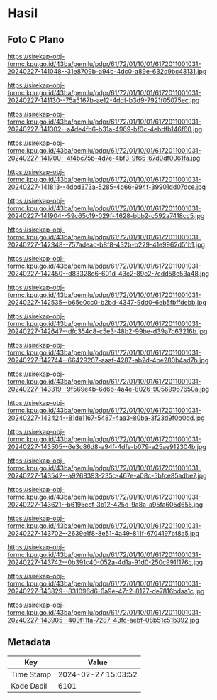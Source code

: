 # Hasil

## Foto C Plano

https://sirekap-obj-formc.kpu.go.id/43ba/pemilu/pdpr/61/72/01/10/01/6172011001031-20240227-141048--31e8709b-a94b-4dc0-a89e-632d9bc43131.jpg

https://sirekap-obj-formc.kpu.go.id/43ba/pemilu/pdpr/61/72/01/10/01/6172011001031-20240227-141130--75a5167b-ae12-4ddf-b3d9-7921f05075ec.jpg

https://sirekap-obj-formc.kpu.go.id/43ba/pemilu/pdpr/61/72/01/10/01/6172011001031-20240227-141302--a4de4fb6-b31a-4969-bf0c-4ebdfb146f60.jpg

https://sirekap-obj-formc.kpu.go.id/43ba/pemilu/pdpr/61/72/01/10/01/6172011001031-20240227-141700--4f4bc75b-4d7e-4bf3-9f65-67d0df0061fa.jpg

https://sirekap-obj-formc.kpu.go.id/43ba/pemilu/pdpr/61/72/01/10/01/6172011001031-20240227-141813--4dbd373a-5285-4b66-994f-39901dd07dce.jpg

https://sirekap-obj-formc.kpu.go.id/43ba/pemilu/pdpr/61/72/01/10/01/6172011001031-20240227-141904--59c65c19-029f-4628-bbb2-c592a7418cc5.jpg

https://sirekap-obj-formc.kpu.go.id/43ba/pemilu/pdpr/61/72/01/10/01/6172011001031-20240227-142348--757adeac-b8f8-432b-b229-41e9962d51b1.jpg

https://sirekap-obj-formc.kpu.go.id/43ba/pemilu/pdpr/61/72/01/10/01/6172011001031-20240227-142450--d83328c6-601d-43c2-89c2-7cdd58e53a48.jpg

https://sirekap-obj-formc.kpu.go.id/43ba/pemilu/pdpr/61/72/01/10/01/6172011001031-20240227-142535--b65e0cc0-b2bd-4347-9dd0-6eb5fbffdebb.jpg

https://sirekap-obj-formc.kpu.go.id/43ba/pemilu/pdpr/61/72/01/10/01/6172011001031-20240227-142647--dfc354c8-c5e3-48b2-99be-d39a7c63216b.jpg

https://sirekap-obj-formc.kpu.go.id/43ba/pemilu/pdpr/61/72/01/10/01/6172011001031-20240227-142744--66429207-aaaf-4287-ab2d-4be280b4ad7b.jpg

https://sirekap-obj-formc.kpu.go.id/43ba/pemilu/pdpr/61/72/01/10/01/6172011001031-20240227-143319--9f569e4b-6d6b-4a4e-8026-90569967650a.jpg

https://sirekap-obj-formc.kpu.go.id/43ba/pemilu/pdpr/61/72/01/10/01/6172011001031-20240227-143424--81de1167-5487-4aa3-80ba-3f23d9f0b0dd.jpg

https://sirekap-obj-formc.kpu.go.id/43ba/pemilu/pdpr/61/72/01/10/01/6172011001031-20240227-143505--6e3c86d8-a94f-4dfe-b079-a25ae912304b.jpg

https://sirekap-obj-formc.kpu.go.id/43ba/pemilu/pdpr/61/72/01/10/01/6172011001031-20240227-143542--a9268393-235c-467e-a08c-5bfce85adbe7.jpg

https://sirekap-obj-formc.kpu.go.id/43ba/pemilu/pdpr/61/72/01/10/01/6172011001031-20240227-143621--b6195ecf-3b12-425d-9a8a-a95fa605d655.jpg

https://sirekap-obj-formc.kpu.go.id/43ba/pemilu/pdpr/61/72/01/10/01/6172011001031-20240227-143702--2639e1f8-8e51-4a49-811f-6704197bf8a5.jpg

https://sirekap-obj-formc.kpu.go.id/43ba/pemilu/pdpr/61/72/01/10/01/6172011001031-20240227-143742--0b391c40-052a-4d1a-91d0-250c991f176c.jpg

https://sirekap-obj-formc.kpu.go.id/43ba/pemilu/pdpr/61/72/01/10/01/6172011001031-20240227-143829--831096d6-6a9e-47c2-8127-de7816bdaa1c.jpg

https://sirekap-obj-formc.kpu.go.id/43ba/pemilu/pdpr/61/72/01/10/01/6172011001031-20240227-143905--403f11fa-7287-43fc-aebf-08b51c51b392.jpg


## Metadata

| Key        | Value               |
| ---------- | ------------------- |
| Time Stamp | 2024-02-27 15:03:52 |
| Kode Dapil | 6101                |



